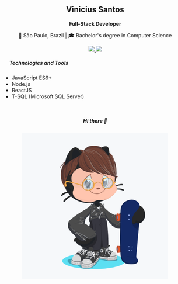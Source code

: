 <h2 align="center">Vinicius Santos</h2>

<p align="center"><strong>Full-Stack Developer</strong></p>

<p align="center">📌 S&atilde;o Paulo, Brazil | 🎓 Bachelor's degree in Computer Science</p>

<p align="center">
  <a href="mailto:viniciuskt0@gmail.com" target="_blank">
    <img
      src="https://img.shields.io/badge/-viniciuskt0@gmail.com-C34D42?style=flat&amp;logo=Gmail&amp;logoColor=white" />
  </a>
  <a href="https://www.linkedin.com/in/vinicius432/" target="_blank">
    <img src="https://img.shields.io/badge/-Linkedin-0077B5?style=flat&amp;logo=Linkedin&amp;logoColor=white" />
  </a>
</p>

<h5>&nbsp; &nbsp; &nbsp;Technologies and Tools</h5>

<ul>
  <li>JavaScript ES6+</li>
  
  <li>Node.js</li>
  <li>ReactJS</li>
  
  <li>T-SQL (Microsoft SQL Server)&nbsp;</li>
</ul>

<br />

<h5 align="center">
    Hi there 👋
</h5>

<p align="center">
  <img src="https://github.com/vini-cius/vini-cius/blob/master/.github/assets/octocat.png" width="400" alt="my octocat" align="center" />
</p>
